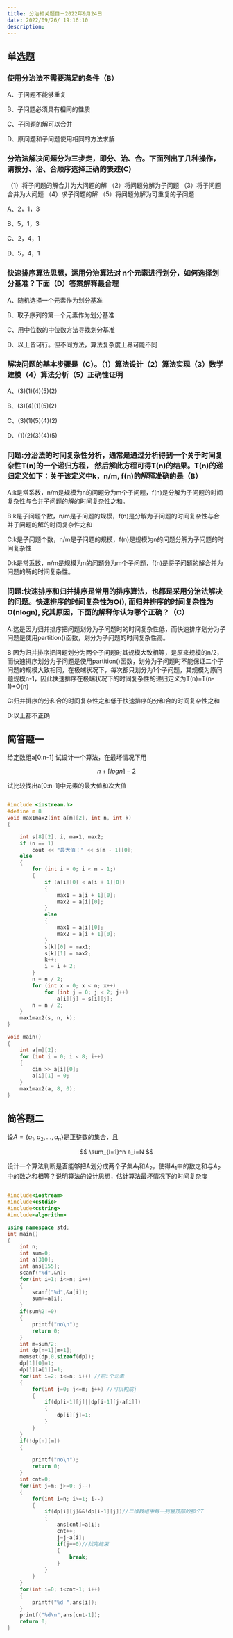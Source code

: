 ```yaml
---
title: 分治相关题目－2022年9月24日
date: 2022/09/26/ 19:16:10
description: 
---
```


## 单选题

### 使用分治法不需要满足的条件（B）

A、子问题不能够重复

B、子问题必须具有相同的性质

C、子问题的解可以合并

D、原问题和子问题使用相同的方法求解

### 分治法解决问题分为三步走，即分、治、合。下面列出了几种操作， 请按分、治、合顺序选择正确的表述(C)

（1）将子问题的解合并为大问题的解
（2）将问题分解为子问题
（3）将子问题合并为大问题
（4）求子问题的解
（5）将问题分解为可重复的子问题

A、2，1，3

B、5，1，3

C、2，4，1

D、5，4，1

### 快速排序算法思想，运用分治算法对 n个元素进行划分，如何选择划分基准？下面（D）答案解释最合理

A、随机选择一个元素作为划分基准

B、取子序列的第一个元素作为划分基准

C、用中位数的中位数方法寻找划分基准

D、以上皆可行。但不同方法，算法复杂度上界可能不同

### 解决问题的基本步骤是（C）。（1）算法设计（2）算法实现（3）数学建模（4）算法分析（5）正确性证明

A、(3)(1)(4)(5)(2)

B、(3)(4)(1)(5)(2)

C、(3)(1)(5)(4)(2)

D、(1)(2)(3)(4)(5)

### 问题:分治法的时间复杂性分析，通常是通过分析得到一个关于时间复杂性T(n)的一个递归方程， 然后解此方程可得T(n)的结果。T(n)的递归定义如下：关于该定义中k，n/m,  f(n)的解释准确的是（B）

A:k是常系数，n/m是规模为n的问题分为m个子问题，f(n)是分解为子问题的时间复杂性与合并子问题的解的时间复杂性之和。

B:k是子问题个数，n/m是子问题的规模，f(n)是分解为子问题的时间复杂性与合并子问题的解的时间复杂性之和

C:k是子问题个数，n/m是子问题的规模，f(n)是规模为n的问题分解为子问题的时间复杂性

D:k是常系数，n/m是规模为n的问题分为m个子问题，f(n)是将子问题的解合并为问题的解的时间复杂性。

### 问题:快速排序和归并排序是常用的排序算法，也都是采用分治法解决的问题。快速排序的时间复杂性为O(), 而归并排序的时间复杂性为O(nlogn), 究其原因，下面的解释你认为哪个正确？（C）

A:这是因为归并排序把问题划分为子问题时的时间复杂性低，而快速排序划分为子问题是使用partition()函数，划分为子问题的时间复杂性高。

B:因为归并排序把问题划分为两个子问题时其规模大致相等，是原来规模的n/2，而快速排序划分为子问题是使用partition()函数，划分为子问题时不能保证二个子问题的规模大致相同，在极端状况下，每次都只划分为1个子问题，其规模为原问题规模n-1，因此快速排序在极端状况下的时间复杂性的递归定义为T(n)=T(n-1)+O(n)

C:归并排序的分和合的时间复杂性之和低于快速排序的分和合的时间复杂性之和

D:以上都不正确

## 简答题一

给定数组a[0:n-1] 试设计一个算法，在最坏情况下用

$$
n+\lceil logn\rceil-2
$$

 试比较找出a[0:n-1]中元素的最大值和次大值

```cpp

#include <iostream.h>
#define m 8
void max1max2(int a[m][2], int n, int k)
{

    int s[8][2], i, max1, max2;
    if (n == 1)
        cout << "最大值：" << s[m - 1][0];
    else
    {
        for (int i = 0; i < m - 1;)
        {
            if (a[i][0] < a[i + 1][0])
            {
                max1 = a[i + 1][0];
                max2 = a[i][0];
            }
            else
            {
                max1 = a[i][0];
                max2 = a[i + 1][0];
            }
            s[k][0] = max1;
            s[k][1] = max2;
            k++;
            i = i + 2;
        }
        n = n / 2;
        for (int x = 0; x < n; x++)
            for (int j = 0; j < 2; j++)
                a[i][j] = s[i][j];
        n = n / 2;
    }
    max1max2(s, n, k);
}

void main()
{
    int a[m][2];
    for (int i = 0; i < 8; i++)
    {
        cin >> a[i][0];
        a[i][1] = 0;
    }
    max1max2(a, 8, 0);
}

```

## 简答题二

设$A=\{a_1,a_2,...,a_n\}$是正整数的集合，且

$$
\sum_{l=1}^n a_i=N
$$

设计一个算法判断是否能够把A划分成两个子集$A_1$和$A_2$，使得$A_1$中的数之和与$A_2$中的数之和相等？说明算法的设计思想，估计算法最坏情况下的时间复杂度

```cpp

#include<iostream>
#include<cstdio>
#include<cstring>
#include<algorithm>

using namespace std;
int main()
{
    int n;
    int sum=0;
    int a[310];
    int ans[155];
    scanf("%d",&n);
    for(int i=1; i<=n; i++)
    {
        scanf("%d",&a[i]);
        sum+=a[i];
    }
    if(sum%2!=0)
    {
        printf("no\n");
        return 0;
    }
    int m=sum/2;
    int dp[n+1][m+1];
    memset(dp,0,sizeof(dp));
    dp[1][0]=1;
    dp[1][a[1]]=1;
    for(int i=2; i<=n; i++) //前i个元素
    {
        for(int j=0; j<=m; j++) //可以构成j
        {
            if(dp[i-1][j]||dp[i-1][j-a[i]])
            {
                dp[i][j]=1;
            }
        }
    }
    if(!dp[n][m])
    {

        printf("no\n");
        return 0;
    }
    int cnt=0;
    for(int j=m; j>=0; j--)
    {
        for(int i=n; i>=1; i--)
        {
            if(dp[i][j]&&!dp[i-1][j])//二维数组中每一列最顶部的那个T
            {
                ans[cnt]=a[i];
                cnt++;
                j=j-a[i];
                if(j==0)//找完结束
                {
                    break;
                }
            }
        }
    }
    for(int i=0; i<cnt-1; i++)
    {
        printf("%d ",ans[i]);
    }
    printf("%d\n",ans[cnt-1]);
    return 0;
}

```
